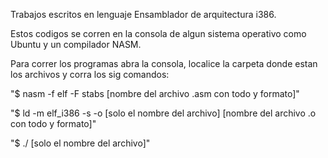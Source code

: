 Trabajos escritos en lenguaje Ensamblador de arquitectura i386.

Estos codigos se corren en la consola de algun sistema operativo como Ubuntu y un compilador NASM.

Para correr los programas abra la consola, localice la carpeta donde estan los archivos y corra los sig comandos:

"$ nasm -f elf -F stabs [nombre del archivo .asm con todo y formato]"

"$ ld -m elf_i386 -s -o [solo el nombre del archivo] [nombre del archivo .o con todo y formato]"

"$ ./ [solo el nombre del archivo]"
